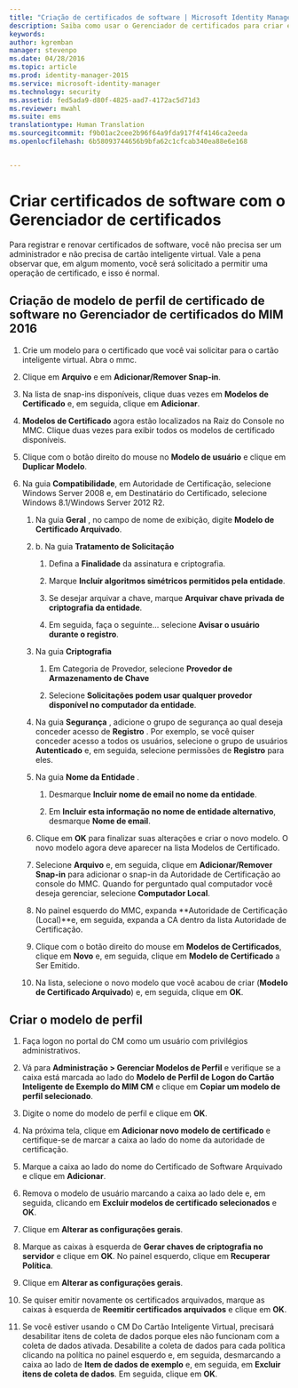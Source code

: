 ```yaml
---
title: "Criação de certificados de software | Microsoft Identity Manager"
description: Saiba como usar o Gerenciador de certificados para criar e renovar certificados de software com os modelos de perfil.
keywords: 
author: kgremban
manager: stevenpo
ms.date: 04/28/2016
ms.topic: article
ms.prod: identity-manager-2015
ms.service: microsoft-identity-manager
ms.technology: security
ms.assetid: fed5ada9-d80f-4825-aad7-4172ac5d71d3
ms.reviewer: mwahl
ms.suite: ems
translationtype: Human Translation
ms.sourcegitcommit: f9b01ac2cee2b96f64a9fda917f4f4146ca2eeda
ms.openlocfilehash: 6b58093744656b9bfa62c1cfcab340ea88e6e168


---
```


# Criar certificados de software com o Gerenciador de certificados
Para registrar e renovar certificados de software, você não precisa ser um administrador e não precisa de cartão inteligente virtual. Vale a pena observar que, em algum momento, você será solicitado a permitir uma operação de certificado, e isso é normal.

## Criação de modelo de perfil de certificado de software no Gerenciador de certificados do MIM 2016

1.  Crie um modelo para o certificado que você vai solicitar para o cartão inteligente virtual. Abra o mmc.

2.  Clique em **Arquivo** e em **Adicionar/Remover Snap-in**.

3.  Na lista de snap-ins disponíveis, clique duas vezes em **Modelos de Certificado** e, em seguida, clique em **Adicionar**.

4.  **Modelos de Certificado** agora estão localizados na Raiz do Console no MMC. Clique duas vezes para exibir todos os modelos de certificado disponíveis.

5.  Clique com o botão direito do mouse no **Modelo de usuário** e clique em **Duplicar Modelo**.

6.  Na guia **Compatibilidade**, em Autoridade de Certificação, selecione Windows Server 2008 e, em Destinatário do Certificado, selecione Windows 8.1/Windows Server 2012 R2.

    1.  Na guia **Geral** , no campo de nome de exibição, digite **Modelo de Certificado Arquivado**.

    2.  b.  Na guia **Tratamento de Solicitação**

        1.  Defina a **Finalidade** da assinatura e criptografia.

        2.  Marque **Incluir algoritmos simétricos permitidos pela entidade**.

        3.  Se desejar arquivar a chave, marque **Arquivar chave privada de criptografia da entidade**.

        4.  Em seguida, faça o seguinte... selecione **Avisar o usuário durante o registro**.

    3.  Na guia **Criptografia**

        1.  Em Categoria de Provedor, selecione **Provedor de Armazenamento de Chave**

        2.  Selecione **Solicitações podem usar qualquer provedor disponível no computador da entidade**.

    4.  Na guia **Segurança** , adicione o grupo de segurança ao qual deseja conceder acesso de **Registro** . Por exemplo, se você quiser conceder acesso a todos os usuários, selecione o grupo de usuários **Autenticado** e, em seguida, selecione permissões de **Registro** para eles.

    5.  Na guia **Nome da Entidade** .

        1.  Desmarque **Incluir nome de email no nome da entidade**.

        2.  Em **Incluir esta informação no nome de entidade alternativo**, desmarque **Nome de email**.

    6.  Clique em **OK** para finalizar suas alterações e criar o novo modelo. O novo modelo agora deve aparecer na lista Modelos de Certificado.

    7.  Selecione **Arquivo** e, em seguida, clique em **Adicionar/Remover Snap-in** para adicionar o snap-in da Autoridade de Certificação ao console do MMC. Quando for perguntado qual computador você deseja gerenciar, selecione **Computador Local**.

    8.  No painel esquerdo do MMC, expanda **Autoridade de Certificação (Local)**e, em seguida, expanda a CA dentro da lista Autoridade de Certificação.

    9. Clique com o botão direito do mouse em **Modelos de Certificados**, clique em **Novo** e, em seguida, clique em **Modelo de Certificado** a Ser Emitido.

    10. Na lista, selecione o novo modelo que você acabou de criar (**Modelo de Certificado Arquivado**) e, em seguida, clique em **OK**.

## Criar o modelo de perfil

1.  Faça logon no portal do CM como um usuário com privilégios administrativos.

2.  Vá para **Administração &gt; Gerenciar Modelos de Perfil** e verifique se a caixa está marcada ao lado do **Modelo de Perfil de Logon do Cartão Inteligente de Exemplo do MIM CM** e clique em **Copiar um modelo de perfil selecionado**.

3.  Digite o nome do modelo de perfil e clique em **OK**.

4.  Na próxima tela, clique em **Adicionar novo modelo de certificado** e certifique-se de marcar a caixa ao lado do nome da autoridade de certificação.

5.  Marque a caixa ao lado do nome do Certificado de Software Arquivado e clique em **Adicionar**.

6.  Remova o modelo de usuário marcando a caixa ao lado dele e, em seguida, clicando em **Excluir modelos de certificado selecionados** e **OK**.

7.  Clique em **Alterar as configurações gerais**.

8.  Marque as caixas à esquerda de **Gerar chaves de criptografia no servidor** e clique em **OK**. No painel esquerdo, clique em **Recuperar Política**.

9. Clique em **Alterar as configurações gerais**.

10. Se quiser emitir novamente os certificados arquivados, marque as caixas à esquerda de **Reemitir certificados arquivados** e clique em **OK**.

11. Se você estiver usando o CM Do Cartão Inteligente Virtual, precisará desabilitar itens de coleta de dados porque eles não funcionam com a coleta de dados ativada. Desabilite a coleta de dados para cada política clicando na política no painel esquerdo e, em seguida, desmarcando a caixa ao lado de **Item de dados de exemplo** e, em seguida, em **Excluir itens de coleta de dados**. Em seguida, clique em **OK**.



<!--HONumber=Jun16_HO4-->


